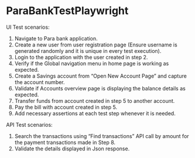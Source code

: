 # ParaBankTestPlaywright

UI Test scenarios:
1. Navigate to Para bank application.
2. Create a new user from user registration page (Ensure username is generated randomly and it is unique in every test
execution).
3. Login to the application with the user created in step 2.
4. Verify if the Global navigation menu in home page is working as expected.
5. Create a Savings account from “Open New Account Page” and capture the account number.
6. Validate if Accounts overview page is displaying the balance details as expected.
7. Transfer funds from account created in step 5 to another account.
8. Pay the bill with account created in step 5.
9. Add necessary assertions at each test step whenever it is needed.
    
API Test scenarios:
1. Search the transactions using “Find transactions” API call by amount for the payment transactions made in Step 8.
2. Validate the details displayed in Json response.
